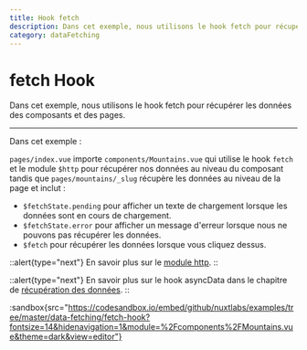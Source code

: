 ```yaml
---
title: Hook fetch
description: Dans cet exemple, nous utilisons le hook fetch pour récupérer les données des composants et des pages.
category: dataFetching
---
```

# fetch Hook

Dans cet exemple, nous utilisons le hook fetch pour récupérer les données des composants et des pages.

---

Dans cet exemple :

`pages/index.vue` importe `components/Mountains.vue` qui utilise le hook `fetch` et le module `$http` pour récupérer nos données au niveau du composant tandis que `pages/mountains/_slug` récupère les données au niveau de la page et inclut :

- `$fetchState.pending` pour afficher un texte de chargement lorsque les données sont en cours de chargement.
- `$fetchState.error` pour afficher un message d'erreur lorsque nous ne pouvons pas récupérer les données.
- `$fetch` pour récupérer les données lorsque vous cliquez dessus.

::alert{type="next"}
En savoir plus sur le [module http](https://http.nuxtjs.org/).
::

::alert{type="next"}
En savoir plus sur le hook asyncData dans le chapitre de [récupération des données](/docs/features/data-fetching).
::

:sandbox{src="https://codesandbox.io/embed/github/nuxtlabs/examples/tree/master/data-fetching/fetch-hook?fontsize=14&hidenavigation=1&module=%2Fcomponents%2FMountains.vue&theme=dark&view=editor"}
